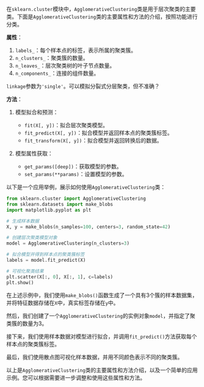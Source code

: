 在`sklearn.cluster`模块中，`AgglomerativeClustering`类是用于层次聚类的主要类。下面是`AgglomerativeClustering`类的主要属性和方法的介绍，按照功能进行分类。

**属性**：

1. `labels_`：每个样本点的标签，表示所属的聚类簇。
2. `n_clusters_`：聚类簇的数量。
3. `n_leaves_`：层次聚类树的叶子节点数量。
4. `n_components_`：连接的组件数量。

`linkage`参数为`'single'`。可以模拟分裂式分层聚类，但不准确？


**方法**：

1. 模型拟合和预测：
   - `fit(X[, y])`：拟合层次聚类模型。
   - `fit_predict(X[, y])`：拟合模型并返回样本点的聚类簇标签。
   - `fit_transform(X[, y])`：拟合模型并返回转换后的数据。
   
2. 模型属性获取：
   - `get_params([deep])`：获取模型的参数。
   - `set_params(**params)`：设置模型的参数。

以下是一个应用举例，展示如何使用`AgglomerativeClustering`类：

```python
from sklearn.cluster import AgglomerativeClustering
from sklearn.datasets import make_blobs
import matplotlib.pyplot as plt

# 生成样本数据
X, y = make_blobs(n_samples=100, centers=3, random_state=42)

# 创建层次聚类模型对象
model = AgglomerativeClustering(n_clusters=3)

# 拟合模型并得到样本点的聚类簇标签
labels = model.fit_predict(X)

# 可视化聚类结果
plt.scatter(X[:, 0], X[:, 1], c=labels)
plt.show()
```

在上述示例中，我们使用`make_blobs()`函数生成了一个具有3个簇的样本数据集，并将特征数据存储在`X`中，真实标签存储在`y`中。

然后，我们创建了一个`AgglomerativeClustering`的实例对象`model`，并指定了聚类簇的数量为3。

接下来，我们使用样本数据对模型进行拟合，并调用`fit_predict()`方法获取每个样本点的聚类簇标签。

最后，我们使用散点图可视化样本数据，并用不同颜色表示不同的聚类簇。

以上是`AgglomerativeClustering`类的主要属性和方法介绍，以及一个简单的应用示例。您可以根据需要进一步调整和使用这些属性和方法。